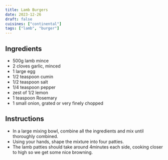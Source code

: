 ```yaml
---
title: Lamb Burgers
date: 2023-12-26
draft: false
cuisines: ["continental"]
tags: ["lamb", "burger"]
---
```


## Ingredients
- 500g lamb mince
- 2 cloves garlic, minced
- 1 large egg
- 1/2 teaspoon cumin
- 1/2 teaspoon salt
- 1/4 teaspoon pepper
- zest of 1/2 lemon
- 1 teaspoon Rosemary
- 1 small onion, grated or very finely chopped

## Instructions
- In a large mixing bowl, combine all the ingredients and mix until thoroughly combined.
- Using your hands, shape the mixture into four patties.
- The lamb patties should take around 4minutes each side, cooking closer to high so we get some nice browning.

